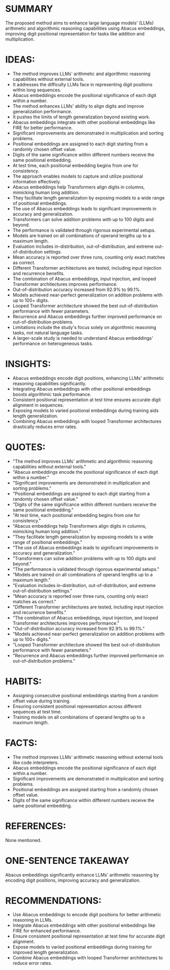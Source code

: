 # SUMMARY
The proposed method aims to enhance large language models' (LLMs) arithmetic and algorithmic reasoning capabilities using Abacus embeddings, improving digit positional representation for tasks like addition and multiplication.

# IDEAS:
- The method improves LLMs' arithmetic and algorithmic reasoning capabilities without external tools.
- It addresses the difficulty LLMs face in representing digit positions within long sequences.
- Abacus embeddings encode the positional significance of each digit within a number.
- The method enhances LLMs' ability to align digits and improve generalization performance.
- It pushes the limits of length generalization beyond existing work.
- Abacus embeddings integrate with other positional embeddings like FIRE for better performance.
- Significant improvements are demonstrated in multiplication and sorting problems.
- Positional embeddings are assigned to each digit starting from a randomly chosen offset value.
- Digits of the same significance within different numbers receive the same positional embedding.
- At test time, each positional embedding begins from one for consistency.
- The approach enables models to capture and utilize positional information effectively.
- Abacus embeddings help Transformers align digits in columns, mimicking human long addition.
- They facilitate length generalization by exposing models to a wide range of positional embeddings.
- The use of Abacus embeddings leads to significant improvements in accuracy and generalization.
- Transformers can solve addition problems with up to 100 digits and beyond.
- The performance is validated through rigorous experimental setups.
- Models are trained on all combinations of operand lengths up to a maximum length.
- Evaluation includes in-distribution, out-of-distribution, and extreme out-of-distribution settings.
- Mean accuracy is reported over three runs, counting only exact matches as correct.
- Different Transformer architectures are tested, including input injection and recurrence benefits.
- The combination of Abacus embeddings, input injection, and looped Transformer architectures improves performance.
- Out-of-distribution accuracy increased from 92.9% to 99.1%.
- Models achieved near-perfect generalization on addition problems with up to 100+ digits.
- Looped Transformer architecture showed the best out-of-distribution performance with fewer parameters.
- Recurrence and Abacus embeddings further improved performance on out-of-distribution problems.
- Limitations include the study's focus solely on algorithmic reasoning tasks, not natural language tasks.
- A larger-scale study is needed to understand Abacus embeddings' performance on heterogeneous tasks.

# INSIGHTS:
- Abacus embeddings encode digit positions, enhancing LLMs' arithmetic reasoning capabilities significantly.
- Integrating Abacus embeddings with other positional embeddings boosts algorithmic task performance.
- Consistent positional representation at test time ensures accurate digit alignment in sequences.
- Exposing models to varied positional embeddings during training aids length generalization.
- Combining Abacus embeddings with looped Transformer architectures drastically reduces error rates.

# QUOTES:
- "The method improves LLMs' arithmetic and algorithmic reasoning capabilities without external tools."
- "Abacus embeddings encode the positional significance of each digit within a number."
- "Significant improvements are demonstrated in multiplication and sorting problems."
- "Positional embeddings are assigned to each digit starting from a randomly chosen offset value."
- "Digits of the same significance within different numbers receive the same positional embedding."
- "At test time, each positional embedding begins from one for consistency."
- "Abacus embeddings help Transformers align digits in columns, mimicking human long addition."
- "They facilitate length generalization by exposing models to a wide range of positional embeddings."
- "The use of Abacus embeddings leads to significant improvements in accuracy and generalization."
- "Transformers can solve addition problems with up to 100 digits and beyond."
- "The performance is validated through rigorous experimental setups."
- "Models are trained on all combinations of operand lengths up to a maximum length."
- "Evaluation includes in-distribution, out-of-distribution, and extreme out-of-distribution settings."
- "Mean accuracy is reported over three runs, counting only exact matches as correct."
- "Different Transformer architectures are tested, including input injection and recurrence benefits."
- "The combination of Abacus embeddings, input injection, and looped Transformer architectures improves performance."
- "Out-of-distribution accuracy increased from 92.9% to 99.1%."
- "Models achieved near-perfect generalization on addition problems with up to 100+ digits."
- "Looped Transformer architecture showed the best out-of-distribution performance with fewer parameters."
- "Recurrence and Abacus embeddings further improved performance on out-of-distribution problems."

# HABITS:
- Assigning consecutive positional embeddings starting from a random offset value during training.
- Ensuring consistent positional representation across different sequences at test time.
- Training models on all combinations of operand lengths up to a maximum length.

# FACTS:
- The method improves LLMs' arithmetic reasoning without external tools like code interpreters.
- Abacus embeddings encode the positional significance of each digit within a number.
- Significant improvements are demonstrated in multiplication and sorting problems.
- Positional embeddings are assigned starting from a randomly chosen offset value.
- Digits of the same significance within different numbers receive the same positional embedding.

# REFERENCES:
None mentioned.

# ONE-SENTENCE TAKEAWAY
Abacus embeddings significantly enhance LLMs' arithmetic reasoning by encoding digit positions, improving accuracy and generalization.

# RECOMMENDATIONS:
- Use Abacus embeddings to encode digit positions for better arithmetic reasoning in LLMs.
- Integrate Abacus embeddings with other positional embeddings like FIRE for enhanced performance.
- Ensure consistent positional representation at test time for accurate digit alignment.
- Expose models to varied positional embeddings during training for improved length generalization.
- Combine Abacus embeddings with looped Transformer architectures to reduce error rates.